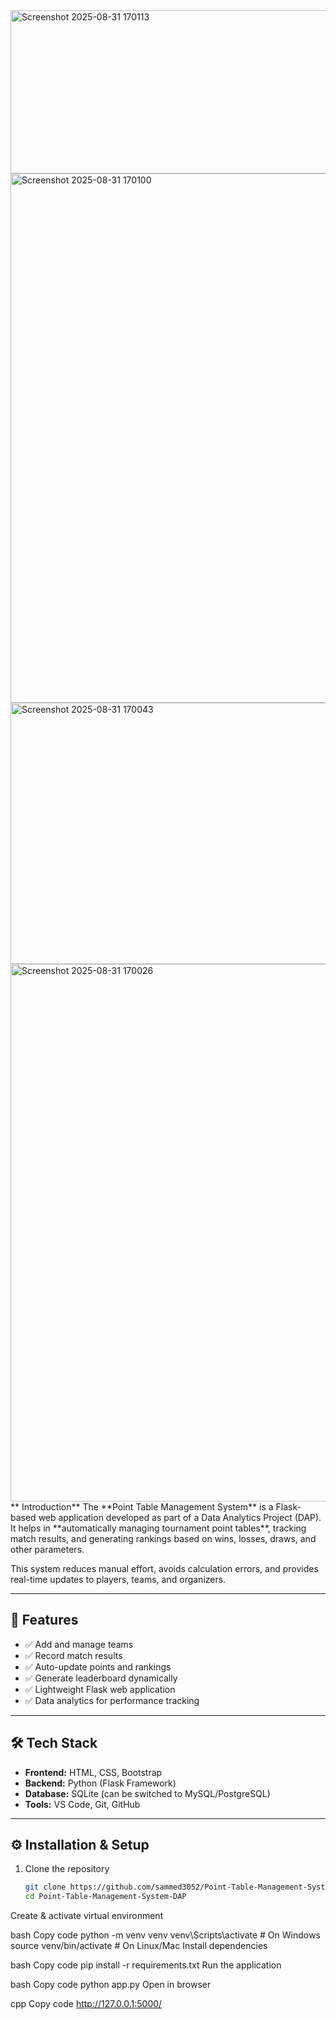 <img width="641" height="261" alt="Screenshot 2025-08-31 170113" src="https://github.com/user-attachments/assets/765f5367-9776-490c-99ed-778ec3e8ed83" />
<img width="621" height="847" alt="Screenshot 2025-08-31 170100" src="https://github.com/user-attachments/assets/9f638647-67d8-4cf0-8582-77a305854aeb" />
<img width="1919" height="418" alt="Screenshot 2025-08-31 170043" src="https://github.com/user-attachments/assets/59029d1c-1926-4bfe-8432-23992bfb8bd3" />
<img width="1898" height="860" alt="Screenshot 2025-08-31 170026" src="https://github.com/user-attachments/assets/4881762b-df63-4465-9962-fa9586cb2fcb" />
** Introduction**  
The **Point Table Management System** is a Flask-based web application developed as part of a Data Analytics Project (DAP).  
It helps in **automatically managing tournament point tables**, tracking match results, and generating rankings based on wins, losses, draws, and other parameters.  

This system reduces manual effort, avoids calculation errors, and provides real-time updates to players, teams, and organizers.  

---

## 🚀 Features  
- ✅ Add and manage teams  
- ✅ Record match results  
- ✅ Auto-update points and rankings  
- ✅ Generate leaderboard dynamically  
- ✅ Lightweight Flask web application  
- ✅ Data analytics for performance tracking  

---

## 🛠️ Tech Stack  
- **Frontend:** HTML, CSS, Bootstrap  
- **Backend:** Python (Flask Framework)  
- **Database:** SQLite (can be switched to MySQL/PostgreSQL)  
- **Tools:** VS Code, Git, GitHub  

---

## ⚙️ Installation & Setup  

1. Clone the repository  
   ```bash
   git clone https://github.com/sammed3052/Point-Table-Management-System-DAP.git
   cd Point-Table-Management-System-DAP
Create & activate virtual environment

bash
Copy code
python -m venv venv
venv\Scripts\activate   # On Windows
source venv/bin/activate # On Linux/Mac
Install dependencies

bash
Copy code
pip install -r requirements.txt
Run the application

bash
Copy code
python app.py
Open in browser

cpp
Copy code
http://127.0.0.1:5000/
